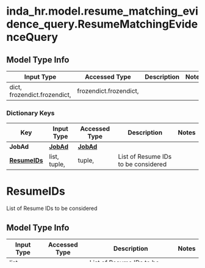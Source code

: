 # inda_hr.model.resume_matching_evidence_query.ResumeMatchingEvidenceQuery

## Model Type Info
Input Type | Accessed Type | Description | Notes
------------ | ------------- | ------------- | -------------
dict, frozendict.frozendict,  | frozendict.frozendict,  |  | 

### Dictionary Keys
Key | Input Type | Accessed Type | Description | Notes
------------ | ------------- | ------------- | ------------- | -------------
**JobAd** | [**JobAd**](JobAd.md) | [**JobAd**](JobAd.md) |  | 
**[ResumeIDs](#ResumeIDs)** | list, tuple,  | tuple,  | List of Resume IDs to be considered | 

# ResumeIDs

List of Resume IDs to be considered

## Model Type Info
Input Type | Accessed Type | Description | Notes
------------ | ------------- | ------------- | -------------
list, tuple,  | tuple,  | List of Resume IDs to be considered | 

### Tuple Items
Class Name | Input Type | Accessed Type | Description | Notes
------------- | ------------- | ------------- | ------------- | -------------
items | str,  | str,  |  | 

[[Back to Model list]](../../README.md#documentation-for-models) [[Back to API list]](../../README.md#documentation-for-api-endpoints) [[Back to README]](../../README.md)

